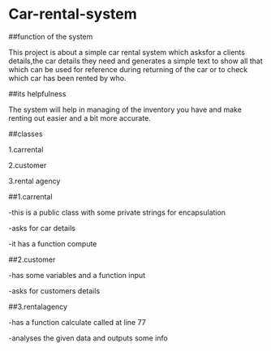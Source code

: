 # Car-rental-system
 ##function of the system 
 
 This project is about a simple car rental system which asksfor a clients details,the car details they need  and generates a simple text to show all that which can be used for reference during returning of the car or to check which car has been rented by who. 
 
 ##its helpfulness  
 
The system will help in managing of the inventory you have and make renting out easier and a bit more accurate. 


##classes 

1.carrental

2.customer

3.rental agency


##1.carrental

-this is a public class with some private strings for encapsulation

-asks for car details

-it has a function compute


##2.customer

-has some variables and a function input

-asks for customers details


##3.rentalagency

-has a function calculate called at line 77

-analyses the given data and outputs some info


##
